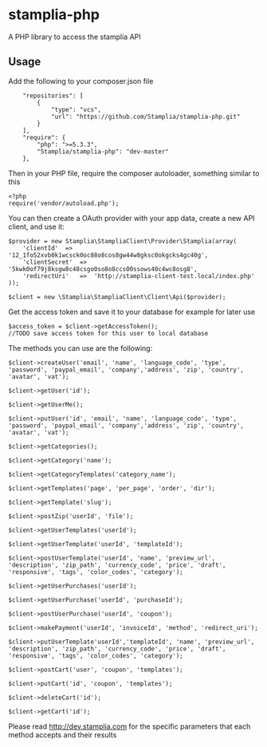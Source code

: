 stamplia-php
============

A PHP library to access the stamplia API


Usage
-----

Add the following to your composer.json file

        "repositories": [
            {
                "type": "vcs",
                "url": "https://github.com/Stamplia/stamplia-php.git"
            }
        ],
        "require": {
            "php": ">=5.3.3",
            "Stamplia/stamplia-php": "dev-master"
        },

Then in your PHP file, require the composer autoloader, something similar to this

    <?php
    require('vendor/autoload.php');

You can then create a OAuth provider with your app data, create a new API client, and use it:

    $provider = new Stamplia\StampliaClient\Provider\Stamplia(array(
        'clientId'  =>  '12_1fo52xvb0k1wcsck0oc88o8cos8gw44w8gksc0okgcks4gc40g',
        'clientSecret'  =>  '5kwk0of79j8ksgw8c48csgo0so8o8ccs00ssows40c4wc8osg8',
        'redirectUri'   =>  'http://stamplia-client-test.local/index.php'
    ));

    $client = new \Stamplia\StampliaClient\Client\Api($provider);

Get the access token and save it to your database for example for later use

    $access_token = $client->getAccessToken();
    //TODO save access token for this user to local database

The methods you can use are the following:

    $client->createUser('email', 'name', 'language_code', 'type', 'password', 'paypal_email', 'company','address', 'zip', 'country', 'avatar', 'vat');

    $client->getUser('id');

    $client->getUserMe();

    $client->putUser('id', 'email', 'name', 'language_code', 'type', 'password', 'paypal_email', 'company','address', 'zip', 'country', 'avatar', 'vat');

    $client->getCategories();

    $client->getCategory('name');

    $client->getCategoryTemplates('category_name');

    $client->getTemplates('page', 'per_page', 'order', 'dir');

    $client->getTemplate('slug');

    $client->postZip('userId', 'file');

    $client->getUserTemplates('userId');

    $client->getUserTemplate('userId', 'templateId');

    $client->postUserTemplate('userId', 'name', 'preview_url', 'description', 'zip_path', 'currency_code', 'price', 'draft', 'responsive', 'tags', 'color_codes', 'category');

    $client->getUserPurchases('userId');

    $client->getUserPurchase('userId', 'purchaseId');

    $client->postUserPurchase('userId', 'coupon');

    $client->makePayment('userId', 'invoiceId', 'method', 'redirect_uri');

    $client->putUserTemplate'userId','templateId', 'name', 'preview_url', 'description', 'zip_path', 'currency_code', 'price', 'draft', 'responsive', 'tags', 'color_codes', 'category');

    $client->postCart('user', 'coupon', 'templates');

    $client->putCart('id', 'coupon', 'templates');

    $client->deleteCart('id');

    $client->getCart('id');


Please read http://dev.stamplia.com for the specific parameters that each method accepts and their results